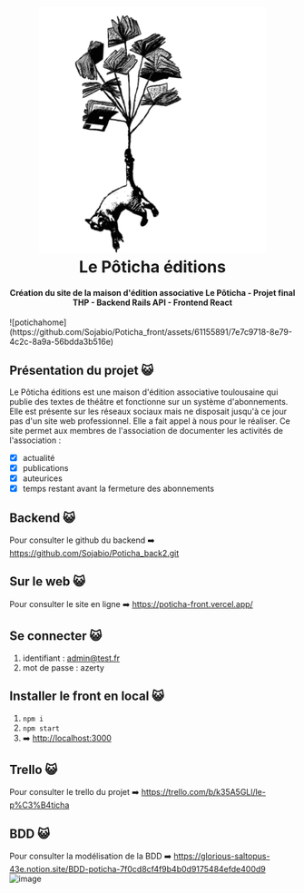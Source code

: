 <h1 align="center">
  <br>
  <a href="https://poticha-front.vercel.app/"><img src="src/assets/chatvollant.png" alt="petit chat qui s'envole avec des ballons livres" width="400"></a>
  <br>
Le Pôticha éditions<br>
</h1>
<h4 align="center">Création du site de la maison d'édition associative Le Pôticha - Projet final THP - Backend Rails API - Frontend React</h4>
![potichahome](https://github.com/Sojabio/Poticha_front/assets/61155891/7e7c9718-8e79-4c2c-8a9a-56bdda3b516e)

## Présentation du projet 😺
Le Pôticha éditions est une maison d'édition associative toulousaine qui publie des textes de théâtre et fonctionne sur un système d'abonnements. Elle est présente sur les réseaux sociaux mais ne disposait jusqu'à ce jour pas d'un site web professionnel. Elle a fait appel à nous pour le réaliser. Ce site permet aux membres de l'association de documenter les activités de l'association :
- [x] actualité
- [x] publications
- [x] auteurices
- [x] temps restant avant la fermeture des abonnements

## Backend 😺
Pour consulter le github du backend ➡️ https://github.com/Sojabio/Poticha_back2.git

## Sur le web 😺
Pour consulter le site en ligne ➡️ https://poticha-front.vercel.app/

## Se connecter 😺
1. identifiant : admin@test.fr
2. mot de passe : azerty

## Installer le front en local 😺
1. `npm i`
1. `npm start`
1. ➡️ [http://localhost:3000](http://localhost:3000)

## Trello 😺
Pour consulter le trello du projet ➡️ https://trello.com/b/k35A5GLl/le-p%C3%B4ticha

## BDD 😺
Pour consulter la modélisation de la BDD ➡️ https://glorious-saltopus-43e.notion.site/BDD-poticha-7f0cd8cf4f9b4b0d9175484efde400d9
![image](https://github.com/Sojabio/Poticha_front/assets/61155891/0211b0bf-4689-4722-b761-3ba9da2c3412)
